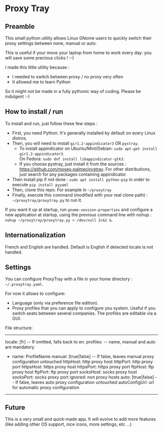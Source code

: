 # Proxy Tray

## Preamble

This small python utility allows Linux GNome users to quickly switch their proxy settings between none, manual or auto.

This is useful if your move your laptop from home to work every day: you will save some precious clicks ! :-)

I made this little utility because :

- I needed to switch between proxy / no proxy very often
- It allowed me to learn Python

So it might not be made in a fully pythonic way of coding. Please be indulgent :-)

## How to install / run

To install and run, just follow these few steps :

- First, you need Python. It's generally installed by default on every Linux distros.
- Then, you will need to install `gir1.2-appindicator3` OR `pystray`.  
  - To install appindicator on Ubuntu/Mint/Debian: `sudo apt-get install gir1.2-appindicator3`.  
    On Fedora: `sudo dnf install libappindicator-gtk3`.  
  - If you choose pystray, just install it from the sources : https://github.com/moses-palmer/pystray.
  For other distributions, just search for any packages containing appindicator.
- Then install pip if not done : `sudo apt install python-pip` in order to execute `pip install pyyaml`
- Then, clone this repo. For example in `~/proxytray`
- Finally, execute this command (modified with your real clone path) : `~/proxytray/proxytray.py` to run it.

If you want it up at startup, run `gnome-session-properties` and configure a new application at startup,
using the previous command line with nohup : `nohup ~/proxytray/proxytray.py > /dev/null 2>&1 &`.

## Internationalization

French and English are handled. Default is English if detected locale is not handled.

## Settings

You can configure ProxyTray with a file in your home directory : `~/.proxytray.yaml`.

For now it allows to configure:

- Language (only via preference file edition).
- Proxy profiles that you can apply to configure you system. Useful if you switch seats between several companies. The profiles are editable via a GUI.

File structure: 

---
locale: [fr]  -- If omitted, falls back to en.
profiles:  -- name, manual and auto are mandatory
- name: ProfileName
  manual: [true|false]  -- If false, leaves manual proxy configuration untouched
  httpHost: http proxy host
  httpPort: http proxy port
  httpsHost: https proxy host
  httpsPort: https proxy port
  ftpHost: ftp proxy host
  ftpPort: ftp proxy port
  socksHost: socks proxy host
  socksPort: socks proxy port
  ignored: non proxy hosts
  auto: [true|false]  -- If false, leaves auto proxy configuration untouched
  autoConfigUrl: url for automatic proxy configuration
---

## Future

This is a very small and quick-made app.
It will evolve to add more features (like adding other OS support, nice icons, more settings, etc ...)
